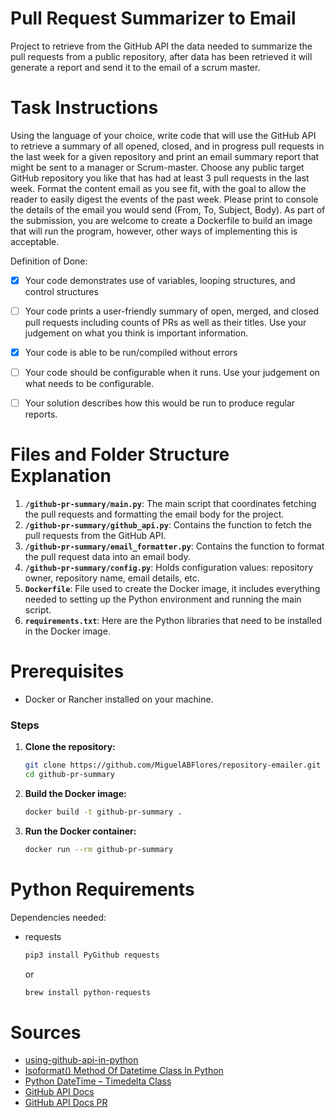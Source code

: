 # Pull Request Summarizer to Email

Project to retrieve from the GitHub API the data needed to summarize the pull requests from a public repository, after data has been retrieved it will generate a report and send it to the email of a scrum master.

# Task Instructions

Using the language of your choice, write code that will use the GitHub API to retrieve a summary of all opened, closed, and in progress pull requests in the last week for a given repository and print an email summary report that might be sent to a manager or Scrum-master. Choose any public target GitHub repository you like that has had at least 3 pull requests in the last week. Format the content email as you see fit, with the goal to allow the reader to easily digest the events of the past week. Please print to console the details of the email you would send (From, To, Subject, Body). As part of the submission, you are welcome to create a Dockerfile to build an image that will run the program, however, other ways of implementing this is acceptable.

Definition of Done:

- [x] Your code demonstrates use of variables, looping structures, and control structures

- [ ] Your code prints a user-friendly summary of open, merged, and closed pull requests including counts of PRs as well as their titles. Use your judgement on what you think is important information.

- [x] Your code is able to be run/compiled without errors

- [ ] Your code should be configurable when it runs. Use your judgement on what needs to be configurable.

- [ ] Your solution describes how this would be run to produce regular reports.

# Files and Folder Structure Explanation

1. **`/github-pr-summary/main.py`**: The main script that coordinates fetching the pull requests and formatting the email body for the project.
2. **`/github-pr-summary/github_api.py`**: Contains the function to fetch the pull requests from the GitHub API.
3. **`/github-pr-summary/email_formatter.py`**: Contains the function to format the pull request data into an email body.
4. **`/github-pr-summary/config.py`**: Holds configuration values: repository owner, repository name, email details, etc.
5. **`Dockerfile`**: File used to create the Docker image, it includes everything needed to setting up the Python environment and running the main script.
6. **`requirements.txt`**: Here are the Python libraries that need to be installed in the Docker image.

# Prerequisites

- Docker or Rancher installed on your machine.

### Steps

1. **Clone the repository:**

   ```bash
   git clone https://github.com/MiguelABFlores/repository-emailer.git
   cd github-pr-summary
   ```

2. **Build the Docker image:**

   ```bash
   docker build -t github-pr-summary .
   ```

3. **Run the Docker container:**

   ```bash
   docker run --rm github-pr-summary
   ```

# Python Requirements

Dependencies needed:

- requests

  ```bash
  pip3 install PyGithub requests
  ```

  or

  ```bash
  brew install python-requests
  ```

# Sources

- [using-github-api-in-python](https://thepythoncode.com/article/using-github-api-in-python)
- [Isoformat() Method Of Datetime Class In Python](https://www.geeksforgeeks.org/isoformat-method-of-datetime-class-in-python/)
- [Python DateTime – Timedelta Class](https://www.geeksforgeeks.org/python-datetime-timedelta-class/?ref=lbp)
- [GitHub API Docs](https://docs.github.com/en/rest/pulls?apiVersion=2022-11-28)
- [GitHub API Docs PR](https://docs.github.com/en/rest/pulls/pulls?apiVersion=2022-11-28#list-pull-requests)
